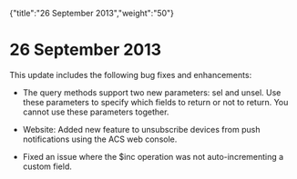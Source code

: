 {"title":"26 September 2013","weight":"50"} 

# 26 September 2013

This update includes the following bug fixes and enhancements:

*   The query methods support two new parameters: sel and unsel. Use these parameters to specify which fields to return or not to return. You cannot use these parameters together.
    
*   Website: Added new feature to unsubscribe devices from push notifications using the ACS web console.
    
*   Fixed an issue where the $inc operation was not auto-incrementing a custom field.